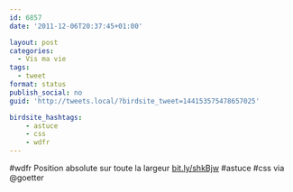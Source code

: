 ```yaml
---
id: 6857
date: '2011-12-06T20:37:45+01:00'

layout: post
categories:
  - Vis ma vie
tags:
  - tweet
format: status
publish_social: no
guid: 'http://tweets.local/?birdsite_tweet=144153575478657025'

birdsite_hashtags:
    - astuce
    - css
    - wdfr
---
```


\#wdfr Position absolute sur toute la largeur [bit.ly/shkBjw](http://bit.ly/shkBjw) #astuce #css via @goetter